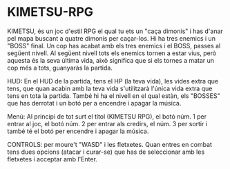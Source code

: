 # KIMETSU-RPG

KIMETSU, és un joc d'estil RPG el qual tu ets un "caça dimonis" i has d'anar pel mapa buscant a quatre dimonis per caçar-los. Hi ha tres enemics i un "BOSS" final.
Un cop has acabat amb els tres enemics i el BOSS, passes al següent nivell. Al següent nivell tots els enemics tornen a estar vius, però aquesta és la seva última vida, això significa que si els tornes a matar un cop més a tots, guanyaràs la partida. 

HUD: En el HUD de la partida, tens el HP (la teva vida), les vides extra que tens, que quan acabin amb la teva vida s'utilitzarà l'única vida extra que tens en tota la partida. També hi ha el nivell en el qual estàn, els "BOSSES" que has derrotat i un botó per a encendre i apagar la música.

Menú: Al principi de tot surt el títol (KIMETSU RPG), el botó núm. 1 per entrar al joc, el botó núm. 2 per entrar als credirs, el núm. 3 per sortir i també té el botó per encendre i apagar la música.

CONTROLS: per moure't "WASD" i les fletxetes. Quan entres en combat tens dues opcions (atacar i curar-se) que has de seleccionar amb les fletxetes i acceptar amb l'Enter.
